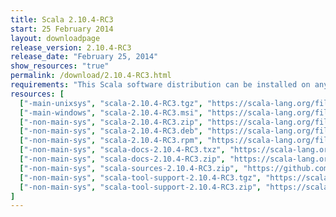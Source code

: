 ```yaml
---
title: Scala 2.10.4-RC3
start: 25 February 2014
layout: downloadpage
release_version: 2.10.4-RC3
release_date: "February 25, 2014"
show_resources: "true"
permalink: /download/2.10.4-RC3.html
requirements: "This Scala software distribution can be installed on any Unix-like or Windows system. It requires the Java runtime version 1.6 or later, which can be downloaded <a href='http://www.java.com/'>here</a>."
resources: [
  ["-main-unixsys", "scala-2.10.4-RC3.tgz", "https://scala-lang.org/files/archive/scala-2.10.4-RC3.tgz", "Mac OS X, Unix, Cygwin", "28.55M"],
  ["-main-windows", "scala-2.10.4-RC3.msi", "https://scala-lang.org/files/archive/scala-2.10.4-RC3.msi", "Windows (msi installer)", "60.00M"],
  ["-non-main-sys", "scala-2.10.4-RC3.zip", "https://scala-lang.org/files/archive/scala-2.10.4-RC3.zip", "Windows", "28.60M"],
  ["-non-main-sys", "scala-2.10.4-RC3.deb", "https://scala-lang.org/files/archive/scala-2.10.4-RC3.deb", "Debian", "24.83M"],
  ["-non-main-sys", "scala-2.10.4-RC3.rpm", "https://scala-lang.org/files/archive/scala-2.10.4-RC3.rpm", "RPM package", "24.83M"],
  ["-non-main-sys", "scala-docs-2.10.4-RC3.txz", "https://scala-lang.org/files/archive/scala-docs-2.10.4-RC3.txz", "API docs", "3.65M"],
  ["-non-main-sys", "scala-docs-2.10.4-RC3.zip", "https://scala-lang.org/files/archive/scala-docs-2.10.4-RC3.zip", "API docs", "32.50M"],
  ["-non-main-sys", "scala-sources-2.10.4-RC3.zip", "https://github.com/scala/scala/archive/v2.10.4-RC3.tar.gz", "sources", ""],
  ["-non-main-sys", "scala-tool-support-2.10.4-RC3.tgz", "https://scala-lang.org/files/archive/scala-tool-support-2.10.4-RC3.tgz", "Scala Tool Support (tgz)", "25K"],
  ["-non-main-sys", "scala-tool-support-2.10.4-RC3.zip", "https://scala-lang.org/files/archive/scala-tool-support-2.10.4-RC3.zip", "Scala Tool Support (zip)", "46K"]
]
---
```

